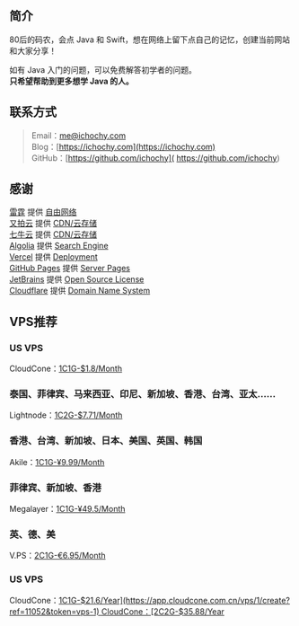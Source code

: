 ## 简介
80后的码农，会点 Java 和 Swift，想在网络上留下点自己的记忆，创建当前网站和大家分享！  

如有 Java 入门的问题，可以免费解答初学者的问题。  
**只希望帮助到更多想学 Java 的人。**

## 联系方式
> Email：[me@ichochy.com](mailto:me@ichochy.com)  
> Blog：[https://ichochy.com](https://ichochy.com)  
> GitHub：[https://github.com/ichochy]( https://github.com/ichochy)

## 感谢 
[雷霆](https://leiting.uniss.me/invite/0HczadPR) 提供 [自由网络](https://leiting.uniss.me/invite/0HczadPR)  
[又拍云](https://console.upyun.com/register/?invite=r1z6aWlRt) 提供 [CDN/云存储](https://console.upyun.com/register/?invite=r1z6aWlRt)  
[七牛云](https://portal.qiniu.com/signup?code=3l7cpouzlru4y) 提供 [CDN/云存储](https://portal.qiniu.com/signup?code=3l7cpouzlru4y)  
[Algolia](https://www.algolia.com) 提供 [Search Engine](https://www.algolia.com)  
[Vercel](https://vercel.com) 提供 [Deployment](https://vercel.com)  
[GitHub Pages](https://pages.github.com) 提供 [Server Pages](https://pages.github.com)  
[JetBrains](https://www.jetbrains.com) 提供 [Open Source License](https://www.jetbrains.com/shop/eform/opensource)  
[Cloudflare](https://dash.cloudflare.com]) 提供 [Domain Name System](https://dash.cloudflare.com)

## VPS推荐
### US VPS
CloudCone：[1C1G-$1.8/Month](https://app.cloudcone.com.cn/vps/1/create?ref=11052&token=vps-1)

### 泰国、菲律宾、马来西亚、印尼、新加坡、香港、台湾、亚太……
Lightnode：[1C2G-$7.71/Month](https://www.lightnode.com/?inviteCode=JJI33F&promoteWay=LINK)

### 香港、台湾、新加坡、日本、美国、英国、韩国
Akile：[1C1G-¥9.99/Month](https://akile.io/register?aff_code=d73a8ecf-8cf7-43c5-b024-aa50b76ec8b5)

### 菲律宾、新加坡、香港
Megalayer：[1C1G-¥49.5/Month](https://account.megalayer.net/aff.php?aff=1678)

### 英、德、美
V.PS：[2C1G-€6.95/Month](https://vps.hosting/?affid=1504)

### US VPS
CloudCone：[1C1G-$21.6/Year](https://app.cloudcone.com.cn/vps/1/create?ref=11052&token=vps-1)  
CloudCone：[2C2G-$35.88/Year](https://app.cloudcone.com.cn/vps/2/create?ref=11052&token=vps-2)
